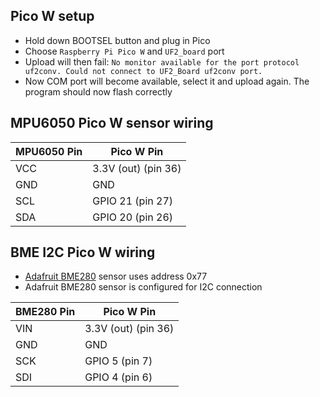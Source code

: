 ## Pico W setup
- Hold down BOOTSEL button and plug in Pico
- Choose `Raspberry Pi Pico W` and `UF2_board` port
- Upload will then fail: `No monitor available for the port protocol uf2conv. Could not connect to UF2_Board uf2conv port.`
- Now COM port will become available, select it and upload again. The program should now flash correctly

## MPU6050 Pico W sensor wiring
| MPU6050 Pin | Pico W Pin          |
|-------------|---------------------|
| VCC         | 3.3V (out) (pin 36) |
| GND         | GND                 |
| SCL         | GPIO 21 (pin 27)    |
| SDA         | GPIO 20 (pin 26)    |


## BME I2C Pico W wiring
- [Adafruit BME280](https://www.adafruit.com/product/2652) sensor uses address 0x77
- Adafruit BME280 sensor is configured for I2C connection


| BME280 Pin | Pico W Pin         |
|------------|--------------------|
| VIN        | 3.3V (out) (pin 36)|
| GND        | GND                |
| SCK        | GPIO 5 (pin 7)     |
| SDI        | GPIO 4 (pin 6)     |
